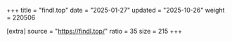 +++
title = "findl.top"
date = "2025-01-27"
updated = "2025-10-26"
weight = 220506

[extra]
source = "https://findl.top/"
ratio = 35
size = 215
+++

